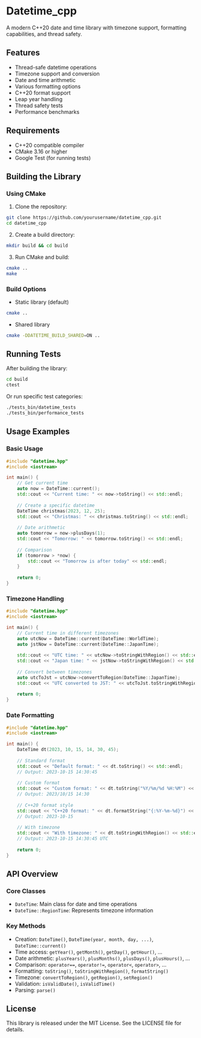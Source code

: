 # Datetime_cpp

A modern C++20 date and time library with timezone support, formatting capabilities, and thread safety.

## Features

- Thread-safe datetime operations
- Timezone support and conversion
- Date and time arithmetic
- Various formatting options
- C++20 format support
- Leap year handling
- Thread safety tests
- Performance benchmarks

## Requirements

- C++20 compatible compiler
- CMake 3.16 or higher
- Google Test (for running tests)

## Building the Library

### Using CMake

1. Clone the repository:
```bash
git clone https://github.com/yourusername/datetime_cpp.git
cd datetime_cpp
```

2. Create a build directory:
```bash
mkdir build && cd build
```

3. Run CMake and build:
```bash
cmake ..
make
```

### Build Options

- Static library (default)
```bash
cmake ..
```

- Shared library
```bash
cmake -DDATETIME_BUILD_SHARED=ON ..
```

## Running Tests

After building the library:

```bash
cd build
ctest
```

Or run specific test categories:

```bash
./tests_bin/datetime_tests
./tests_bin/performance_tests
```

## Usage Examples

### Basic Usage

```cpp
#include "datetime.hpp"
#include <iostream>

int main() {
    // Get current time
    auto now = DateTime::current();
    std::cout << "Current time: " << now->toString() << std::endl;
    
    // Create a specific datetime
    DateTime christmas(2023, 12, 25);
    std::cout << "Christmas: " << christmas.toString() << std::endl;
    
    // Date arithmetic
    auto tomorrow = now->plusDays(1);
    std::cout << "Tomorrow: " << tomorrow.toString() << std::endl;
    
    // Comparison
    if (tomorrow > *now) {
        std::cout << "Tomorrow is after today" << std::endl;
    }
    
    return 0;
}
```

### Timezone Handling

```cpp
#include "datetime.hpp"
#include <iostream>

int main() {
    // Current time in different timezones
    auto utcNow = DateTime::current(DateTime::WorldTime);
    auto jstNow = DateTime::current(DateTime::JapanTime);
    
    std::cout << "UTC time: " << utcNow->toStringWithRegion() << std::endl;
    std::cout << "Japan time: " << jstNow->toStringWithRegion() << std::endl;
    
    // Convert between timezones
    auto utcToJst = utcNow->convertToRegion(DateTime::JapanTime);
    std::cout << "UTC converted to JST: " << utcToJst.toStringWithRegion() << std::endl;
    
    return 0;
}
```

### Date Formatting

```cpp
#include "datetime.hpp"
#include <iostream>

int main() {
    DateTime dt(2023, 10, 15, 14, 30, 45);
    
    // Standard format
    std::cout << "Default format: " << dt.toString() << std::endl;
    // Output: 2023-10-15 14:30:45
    
    // Custom format
    std::cout << "Custom format: " << dt.toString("%Y/%m/%d %H:%M") << std::endl;
    // Output: 2023/10/15 14:30
    
    // C++20 format style
    std::cout << "C++20 format: " << dt.formatString("{:%Y-%m-%d}") << std::endl;
    // Output: 2023-10-15
    
    // With timezone
    std::cout << "With timezone: " << dt.toStringWithRegion() << std::endl;
    // Output: 2023-10-15 14:30:45 UTC
    
    return 0;
}
```

## API Overview

### Core Classes

- `DateTime`: Main class for date and time operations
- `DateTime::RegionTime`: Represents timezone information

### Key Methods

- Creation: `DateTime()`, `DateTime(year, month, day, ...)`, `DateTime::current()`
- Time access: `getYear()`, `getMonth()`, `getDay()`, `getHour()`, ...
- Date arithmetic: `plusYears()`, `plusMonths()`, `plusDays()`, `plusHours()`, ...
- Comparison: `operator==`, `operator!=`, `operator<`, `operator>`, ...
- Formatting: `toString()`, `toStringWithRegion()`, `formatString()`
- Timezone: `convertToRegion()`, `getRegion()`, `setRegion()`
- Validation: `isValidDate()`, `isValidTime()`
- Parsing: `parse()`

## License

This library is released under the MIT License. See the LICENSE file for details.